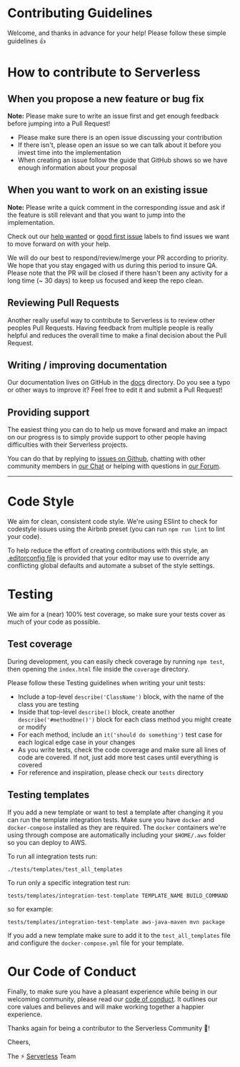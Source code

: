 # Contributing Guidelines

Welcome, and thanks in advance for your help! Please follow these simple guidelines :+1:

# How to contribute to Serverless

## When you propose a new feature or bug fix

**Note:** Please make sure to write an issue first and get enough feedback before jumping into a Pull Request!

- Please make sure there is an open issue discussing your contribution
- If there isn't, please open an issue so we can talk about it before you invest time into the implementation
- When creating an issue follow the guide that GitHub shows so we have enough information about your proposal

## When you want to work on an existing issue

**Note:** Please write a quick comment in the corresponding issue and ask if the feature is still relevant and that you want to jump into the implementation.

Check out our [help wanted](https://github.com/serverless/serverless/labels/help%20wanted) or [good first issue](https://github.com/serverless/serverless/labels/good%20first%20issue) labels to find issues we want to move forward on with your help.

We will do our best to respond/review/merge your PR according to priority. We hope that you stay engaged with us during this period to insure QA. Please note that the PR will be closed if there hasn't been any activity for a long time (~ 30 days) to keep us focused and keep the repo clean.

## Reviewing Pull Requests

Another really useful way to contribute to Serverless is to review other peoples Pull Requests. Having feedback from multiple people is really helpful and reduces the overall time to make a final decision about the Pull Request.

## Writing / improving documentation

Our documentation lives on GitHub in the [docs](docs) directory. Do you see a typo or other ways to improve it? Feel free to edit it and submit a Pull Request!

## Providing support

The easiest thing you can do to help us move forward and make an impact on our progress is to simply provide support to other people having difficulties with their Serverless projects.

You can do that by replying to [issues on Github](https://github.com/serverless/serverless/issues), chatting with other community members in [our Chat](http://chat.serverless.com) or helping with questions in [our Forum](http://forum.serverless.com).

---

# Code Style

We aim for clean, consistent code style. We're using ESlint to check for codestyle issues using the Airbnb preset (you can run `npm run lint` to lint your code).

To help reduce the effort of creating contributions with this style, an [.editorconfig file](http://editorconfig.org/) is provided that your editor may use to override any conflicting global defaults and automate a subset of the style settings.

# Testing

We aim for a (near) 100% test coverage, so make sure your tests cover as much of your code as possible.

## Test coverage

During development, you can easily check coverage by running `npm test`, then opening the `index.html` file inside the `coverage` directory.

Please follow these Testing guidelines when writing your unit tests:

-  Include a top-level `describe('ClassName')` block, with the name of the class you are testing
-  Inside that top-level `describe()` block, create another `describe('#methodOne()')` block for each class method you might create or modify
-  For each method, include an `it('should do something')` test case for each logical edge case in your changes
-  As you write tests, check the code coverage and make sure all lines of code are covered.  If not, just add more test cases until everything is covered
-  For reference and inspiration, please check our `tests` directory

## Testing templates

If you add a new template or want to test a template after changing it you can run the template integration tests. Make sure you have `docker` and `docker-compose` installed as they are required. The `docker` containers we're using through compose are automatically including your `$HOME/.aws` folder so you can deploy to AWS.

To run all integration tests run:

```
./tests/templates/test_all_templates
```

To run only a specific integration test run:

```
tests/templates/integration-test-template TEMPLATE_NAME BUILD_COMMAND
```

so for example:

```
tests/templates/integration-test-template aws-java-maven mvn package
```

If you add a new template make sure to add it to the `test_all_templates` file and configure the `docker-compose.yml` file for your template.

# Our Code of Conduct

Finally, to make sure you have a pleasant experience while being in our welcoming community, please read our [code of conduct](CODE_OF_CONDUCT.md). It outlines our core values and believes and will make working together a happier experience.

Thanks again for being a contributor to the Serverless Community :tada:!

Cheers,

The :zap: [Serverless](http://www.serverless.com) Team
